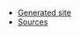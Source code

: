 * [Generated site](https://docs.nasdanika.org/demo-drawio-flow-actions/)
* [Sources](https://github.com/Nasdanika/demo-drawio-flow-actions)